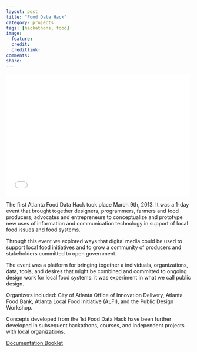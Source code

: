 ```yaml
---
layout: post
title: "Food Data Hack"
category: projects
tags: [hackathons, food]
image:
  feature: 
  credit: 
  creditlink: 
comments: 
share: 
---
```


<iframe src="//player.vimeo.com/video/66258584" width="500" height="331" frameborder="0"> </iframe>

The first Atlanta Food Data Hack took place March 9th, 2013. It was a 1-day event that brought together designers, programmers, farmers and food producers, advocates and entrepreneurs to conceptualize and prototype new uses of information and communication technology in support of local food issues and food systems.

Through this event we explored ways that digital media could be used to support local food initiatives and to grow a community of producers and stakeholders committed to open government.

The event was a platform for bringing together a individuals, organizations, data, tools, and desires that might be combined and committed to ongoing design work for local food systems: it was experiment in what we call public design.

Organizers included: City of Atlanta Office of Innovation Delivery, Atlanta Food Bank, Atlanta Local Food Initiative (ALFI), and the Public Design Workshop.

Concepts developed from the 1st Food Data Hack have been further developed in subsequent hackathons, courses, and independent projects with local organizations.

[Documentation Booklet](/images/fdh/food-data-hack.pdf)
